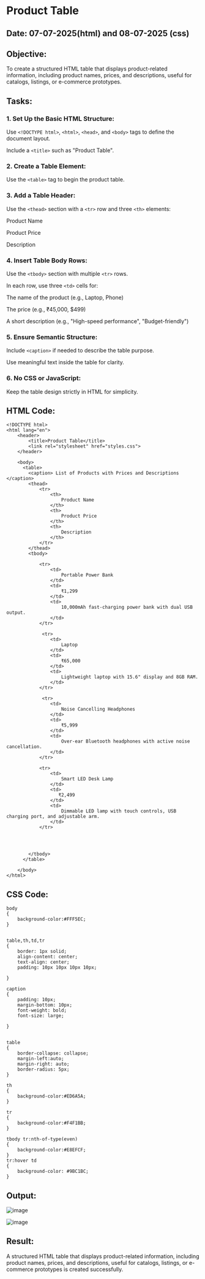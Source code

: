 # Product Table
## Date: 07-07-2025(html) and 08-07-2025 (css)
## Objective:

To create a structured HTML table that displays product-related information, including product names, prices, and descriptions, useful for catalogs, listings, or e-commerce prototypes.

## Tasks:

### 1. Set Up the Basic HTML Structure:

Use ```<!DOCTYPE html>```, ```<html>```, ```<head>```, and ```<body>``` tags to define the document layout.

Include a ```<title>``` such as "Product Table".

### 2. Create a Table Element:

Use the ```<table>``` tag to begin the product table.

### 3. Add a Table Header:

Use the ```<thead>``` section with a ```<tr>``` row and three ```<th>``` elements:

Product Name

Product Price

Description

### 4. Insert Table Body Rows:

Use the ```<tbody>``` section with multiple ```<tr>``` rows.

In each row, use three ```<td>``` cells for:

The name of the product (e.g., Laptop, Phone)

The price (e.g., ₹45,000, $499)

A short description (e.g., "High-speed performance", "Budget-friendly")

### 5. Ensure Semantic Structure:

Include ```<caption>``` if needed to describe the table purpose.

Use meaningful text inside the table for clarity.

### 6. No CSS or JavaScript:

Keep the table design strictly in HTML for simplicity.
## HTML Code:
```
<!DOCTYPE html>
<html lang="en">
    <header>
        <title>Product Table</title>
        <link rel="stylesheet" href="styles.css">
    </header>

    <body>
      <table>
        <caption> List of Products with Prices and Descriptions </caption>
        <thead>
            <tr>
                <th>
                    Product Name
                </th>
                <th>
                    Product Price
                </th>
                <th>
                    Description
                </th>
            </tr>
        </thead>
        <tbody>

            <tr>
                <td>
                    Portable Power Bank
                </td>
                <td>
                    ₹1,299
                </td>
                <td>
                    10,000mAh fast-charging power bank with dual USB output.
                </td>
            </tr>

             <tr>
                <td>
                    Laptop
                </td>
                <td>
                    ₹65,000
                </td>
                <td>
                    Lightweight laptop with 15.6" display and 8GB RAM.
                </td>
            </tr>

             <tr>
                <td>
                    Noise Cancelling Headphones
                </td>
                <td>
                    ₹5,999
                </td>
                <td>
                    Over-ear Bluetooth headphones with active noise cancellation.
                </td>
            </tr>

            <tr>
                <td>
                    Smart LED Desk Lamp
                </td>
                <td>
                   ₹2,499
                </td>
                <td>
                    Dimmable LED lamp with touch controls, USB charging port, and adjustable arm.
                </td>
            </tr>

            


        </tbody>
      </table>

    </body>
</html>
```

## CSS Code:
```
body
{
    background-color:#FFF5EC;
}


table,th,td,tr
{
    border: 1px solid;
    align-content: center;
    text-align: center;
    padding: 10px 10px 10px 10px;
    
}

caption
{
    padding: 10px;
    margin-bottom: 10px;
    font-weight: bold;
    font-size: large;
    
}


table
{
    border-collapse: collapse;
    margin-left:auto;
    margin-right: auto;
    border-radius: 5px;
}

th
{
    background-color:#ED6A5A;
}

tr
{
    background-color:#F4F1BB;
}

tbody tr:nth-of-type(even)
{
    background-color:#E8EFCF;
}
tr:hover td
{
    background-color: #9BC1BC;
}
```
## Output:
![image](https://github.com/user-attachments/assets/587f5e2f-9f43-4b91-aaf5-c97ba8d84ebc)


![image](https://github.com/user-attachments/assets/ec7568fd-d62c-4e13-af81-3d5077b26b44)




## Result:
A structured HTML table that displays product-related information, including product names, prices, and descriptions, useful for catalogs, listings, or e-commerce prototypes is created successfully.
